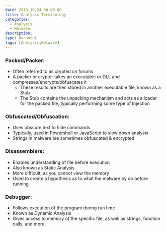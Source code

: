 ```yaml
---
date: 2019-10-24 00:00:00
title: Analysis Terminology
categories:
  - Analysis
  - Malware
description:
type: Document
tags: [Analysis,Malware]
---
```


### Packed/Packer:

* Often referred to as crypted on forums
* A packer or crypter takes an executable or DLL and compresses/encrypts/obfuscates it
  * These results are then stored in another executable file, known as a Stub
  * The Stub contains the unpacking mechanism and acts as a loader for the packed file, typically performing some type of Injection

### Obfuscated/Obfuscation:

* Uses obscure text to hide commands
* Typically, used in Powershell or JavaScript to slow down analysis
* Strings in malware are sometimes obfuscated & encrypted

### Disassemblers:

* Enables understanding of file before execution
* Also known as Static Analysis
* More difficult, as you cannot view the memory
* Used to create a hypothesis as to what the malware by do before running

### Debugger:

* Follows execution of the program during run time
* Known as Dynamic Analysis
* Gives access to memory of the specific file, as well as strings, function calls, and more